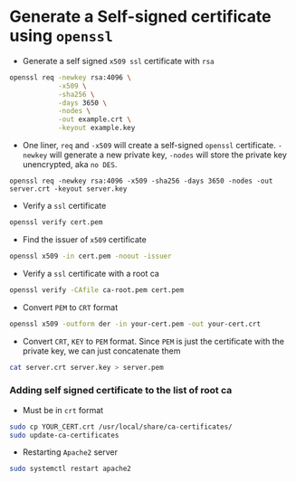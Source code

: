 # Generate a Self-signed certificate using `openssl`
* Generate a self signed `x509 ssl` certificate with `rsa`
```bash
openssl req -newkey rsa:4096 \
            -x509 \
            -sha256 \
            -days 3650 \
            -nodes \
            -out example.crt \
            -keyout example.key
```
* One liner, `req` and `-x509` will create a self-signed `openssl` certificate. `-newkey` will generate a new private key, `-nodes` will store the private key unencrypted, aka `no DES`.
```
openssl req -newkey rsa:4096 -x509 -sha256 -days 3650 -nodes -out server.crt -keyout server.key
```

* Verify a `ssl` certificate
```bash
openssl verify cert.pem
```

* Find the issuer of `x509` certificate
```bash
openssl x509 -in cert.pem -noout -issuer
```

* Verify a `ssl` certificate with a root ca
```bash
openssl verify -CAfile ca-root.pem cert.pem
```

* Convert `PEM` to `CRT` format
```bash
openssl x509 -outform der -in your-cert.pem -out your-cert.crt
```

* Convert `CRT`, `KEY` to `PEM` format. Since `PEM` is just the certificate with the private key, we can just concatenate them
```bash
cat server.crt server.key > server.pem
```

### Adding self signed certificate to the list of root ca
* Must be in `crt` format
```bash
sudo cp YOUR_CERT.crt /usr/local/share/ca-certificates/
sudo update-ca-certificates
```

* Restarting `Apache2` server
```bash
sudo systemctl restart apache2
```
